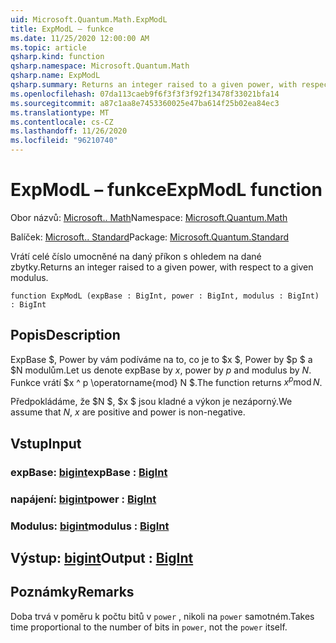 ```yaml
---
uid: Microsoft.Quantum.Math.ExpModL
title: ExpModL – funkce
ms.date: 11/25/2020 12:00:00 AM
ms.topic: article
qsharp.kind: function
qsharp.namespace: Microsoft.Quantum.Math
qsharp.name: ExpModL
qsharp.summary: Returns an integer raised to a given power, with respect to a given modulus.
ms.openlocfilehash: 07da113caeb9f6f3f3f3f92f13478f33021bfa14
ms.sourcegitcommit: a87c1aa8e7453360025e47ba614f25b02ea84ec3
ms.translationtype: MT
ms.contentlocale: cs-CZ
ms.lasthandoff: 11/26/2020
ms.locfileid: "96210740"
---
```

# <a name="expmodl-function"></a><span data-ttu-id="6a297-102">ExpModL – funkce</span><span class="sxs-lookup"><span data-stu-id="6a297-102">ExpModL function</span></span>

<span data-ttu-id="6a297-103">Obor názvů: [Microsoft.. Math](xref:Microsoft.Quantum.Math)</span><span class="sxs-lookup"><span data-stu-id="6a297-103">Namespace: [Microsoft.Quantum.Math](xref:Microsoft.Quantum.Math)</span></span>

<span data-ttu-id="6a297-104">Balíček: [Microsoft.. Standard](https://nuget.org/packages/Microsoft.Quantum.Standard)</span><span class="sxs-lookup"><span data-stu-id="6a297-104">Package: [Microsoft.Quantum.Standard](https://nuget.org/packages/Microsoft.Quantum.Standard)</span></span>


<span data-ttu-id="6a297-105">Vrátí celé číslo umocněné na daný příkon s ohledem na dané zbytky.</span><span class="sxs-lookup"><span data-stu-id="6a297-105">Returns an integer raised to a given power, with respect to a given modulus.</span></span>

```qsharp
function ExpModL (expBase : BigInt, power : BigInt, modulus : BigInt) : BigInt
```


## <a name="description"></a><span data-ttu-id="6a297-106">Popis</span><span class="sxs-lookup"><span data-stu-id="6a297-106">Description</span></span>

<span data-ttu-id="6a297-107">ExpBase $, Power by vám podíváme na to, co je to $x $, Power by $p $ a $N modulům.</span><span class="sxs-lookup"><span data-stu-id="6a297-107">Let us denote expBase by $x$, power by $p$ and modulus by $N$.</span></span>
<span data-ttu-id="6a297-108">Funkce vrátí $x ^ p \operatorname{mod} N $.</span><span class="sxs-lookup"><span data-stu-id="6a297-108">The function returns $x^p \operatorname{mod} N$.</span></span>

<span data-ttu-id="6a297-109">Předpokládáme, že $N $, $x $ jsou kladné a výkon je nezáporný.</span><span class="sxs-lookup"><span data-stu-id="6a297-109">We assume that $N$, $x$ are positive and power is non-negative.</span></span>

## <a name="input"></a><span data-ttu-id="6a297-110">Vstup</span><span class="sxs-lookup"><span data-stu-id="6a297-110">Input</span></span>

### <a name="expbase--bigint"></a><span data-ttu-id="6a297-111">expBase: [bigint](xref:microsoft.quantum.lang-ref.bigint)</span><span class="sxs-lookup"><span data-stu-id="6a297-111">expBase : [BigInt](xref:microsoft.quantum.lang-ref.bigint)</span></span>




### <a name="power--bigint"></a><span data-ttu-id="6a297-112">napájení: [bigint](xref:microsoft.quantum.lang-ref.bigint)</span><span class="sxs-lookup"><span data-stu-id="6a297-112">power : [BigInt](xref:microsoft.quantum.lang-ref.bigint)</span></span>




### <a name="modulus--bigint"></a><span data-ttu-id="6a297-113">Modulus: [bigint](xref:microsoft.quantum.lang-ref.bigint)</span><span class="sxs-lookup"><span data-stu-id="6a297-113">modulus : [BigInt](xref:microsoft.quantum.lang-ref.bigint)</span></span>





## <a name="output--bigint"></a><span data-ttu-id="6a297-114">Výstup: [bigint](xref:microsoft.quantum.lang-ref.bigint)</span><span class="sxs-lookup"><span data-stu-id="6a297-114">Output : [BigInt](xref:microsoft.quantum.lang-ref.bigint)</span></span>



## <a name="remarks"></a><span data-ttu-id="6a297-115">Poznámky</span><span class="sxs-lookup"><span data-stu-id="6a297-115">Remarks</span></span>

<span data-ttu-id="6a297-116">Doba trvá v poměru k počtu bitů v `power` , nikoli na `power` samotném.</span><span class="sxs-lookup"><span data-stu-id="6a297-116">Takes time proportional to the number of bits in `power`, not the `power` itself.</span></span>